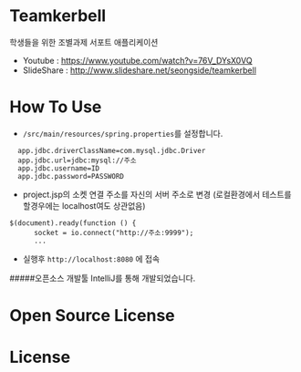 
Teamkerbell
=====
학생들을 위한 조별과제 서포트 애플리케이션 
* Youtube : https://www.youtube.com/watch?v=76V_DYsX0VQ 
* SlideShare : http://www.slideshare.net/seongside/teamkerbell

How To Use
=====
 * ```/src/main/resources/spring.properties```를 설정합니다. 
 
``` 
  app.jdbc.driverClassName=com.mysql.jdbc.Driver
  app.jdbc.url=jdbc:mysql://주소
  app.jdbc.username=ID
  app.jdbc.password=PASSWORD
  ```
 
 * project.jsp의 소켓 연결 주소를 자신의 서버 주소로 변경 (로컬환경에서 테스트를 할경우에는 localhost여도 상관없음)
 
  ```
  $(document).ready(function () {
        socket = io.connect("http://주소:9999");
        ...
   ```

 * 실행후 ```http://localhost:8080``` 에 접속
 
#####오픈소스 개발툴 IntelliJ를 통해 개발되었습니다. 

Open Source License
=====


License
=====


